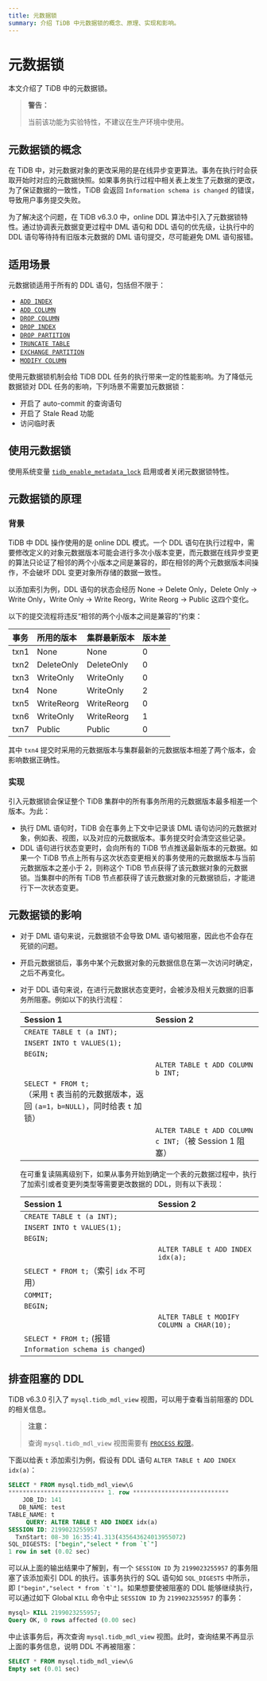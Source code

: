 ```yaml
---
title: 元数据锁
summary: 介绍 TiDB 中元数据锁的概念、原理、实现和影响。
---
```


# 元数据锁

本文介绍了 TiDB 中的元数据锁。

> **警告：**
>
> 当前该功能为实验特性，不建议在生产环境中使用。

## 元数据锁的概念

在 TiDB 中，对元数据对象的更改采用的是在线异步变更算法。事务在执行时会获取开始时对应的元数据快照。如果事务执行过程中相关表上发生了元数据的更改，为了保证数据的一致性，TiDB 会返回 `Information schema is changed` 的错误，导致用户事务提交失败。

为了解决这个问题，在 TiDB v6.3.0 中，online DDL 算法中引入了元数据锁特性。通过协调表元数据变更过程中 DML 语句和 DDL 语句的优先级，让执行中的 DDL 语句等待持有旧版本元数据的 DML 语句提交，尽可能避免 DML 语句报错。

## 适用场景

元数据锁适用于所有的 DDL 语句，包括但不限于：

- [`ADD INDEX`](/sql-statements/sql-statement-add-index.md)
- [`ADD COLUMN`](/sql-statements/sql-statement-add-column.md)
- [`DROP COLUMN`](/sql-statements/sql-statement-drop-column.md)
- [`DROP INDEX`](/sql-statements/sql-statement-drop-index.md)
- [`DROP PARTITION`](/partitioned-table.md#分区管理)
- [`TRUNCATE TABLE`](/sql-statements/sql-statement-truncate.md)
- [`EXCHANGE PARTITION`](/partitioned-table.md#分区管理)
- [`MODIFY COLUMN`](/sql-statements/sql-statement-modify-column.md)

使用元数据锁机制会给 TiDB DDL 任务的执行带来一定的性能影响。为了降低元数据锁对 DDL 任务的影响，下列场景不需要加元数据锁：

- 开启了 auto-commit 的查询语句
- 开启了 Stale Read 功能
- 访问临时表

## 使用元数据锁

使用系统变量 [`tidb_enable_metadata_lock`](/system-variables.md#tidb_enable_metadata_lock-从-v630-版本开始引入) 启用或者关闭元数据锁特性。

## 元数据锁的原理

### 背景

TiDB 中 DDL 操作使用的是 online DDL 模式。一个 DDL 语句在执行过程中，需要修改定义的对象元数据版本可能会进行多次小版本变更，而元数据在线异步变更的算法只论证了相邻的两个小版本之间是兼容的，即在相邻的两个元数据版本间操作，不会破坏 DDL 变更对象所存储的数据一致性。

以添加索引为例，DDL 语句的状态会经历 None -> Delete Only，Delete Only -> Write Only，Write Only -> Write Reorg，Write Reorg -> Public 这四个变化。

以下的提交流程将违反“相邻的两个小版本之间是兼容的”约束：

| 事务  | 所用的版本  | 集群最新版本 | 版本差 |
|:-----|:-----------|:-----------|:----|
| txn1 | None       | None       | 0   |
| txn2 | DeleteOnly | DeleteOnly | 0   |
| txn3 | WriteOnly  | WriteOnly  | 0   |
| txn4 | None       | WriteOnly  | 2   |
| txn5 | WriteReorg | WriteReorg | 0   |
| txn6 | WriteOnly  | WriteReorg | 1   |
| txn7 | Public     | Public     | 0   |

其中 `txn4` 提交时采用的元数据版本与集群最新的元数据版本相差了两个版本，会影响数据正确性。

### 实现

引入元数据锁会保证整个 TiDB 集群中的所有事务所用的元数据版本最多相差一个版本。为此：

- 执行 DML 语句时，TiDB 会在事务上下文中记录该 DML 语句访问的元数据对象，例如表、视图，以及对应的元数据版本。事务提交时会清空这些记录。
- DDL 语句进行状态变更时，会向所有的 TiDB 节点推送最新版本的元数据。如果一个 TiDB 节点上所有与这次状态变更相关的事务使用的元数据版本与当前元数据版本之差小于 2，则称这个 TiDB 节点获得了该元数据对象的元数据锁。当集群中的所有 TiDB 节点都获得了该元数据对象的元数据锁后，才能进行下一次状态变更。

## 元数据锁的影响

- 对于 DML 语句来说，元数据锁不会导致 DML 语句被阻塞，因此也不会存在死锁的问题。
- 开启元数据锁后，事务中某个元数据对象的元数据信息在第一次访问时确定，之后不再变化。
- 对于 DDL 语句来说，在进行元数据状态变更时，会被涉及相关元数据的旧事务所阻塞。例如以下的执行流程：

    | Session 1 | Session 2 |
    |:---------------------------|:----------|
    | `CREATE TABLE t (a INT);`  |           |
    | `INSERT INTO t VALUES(1);` |           |
    | `BEGIN;`                   |           |
    |                            | `ALTER TABLE t ADD COLUMN b INT;` |
    | `SELECT * FROM t;`<br/>（采用 `t` 表当前的元数据版本，返回 `(a=1，b=NULL)`，同时给表 `t` 加锁）|           |
    |                            | `ALTER TABLE t ADD COLUMN c INT;`（被 Session 1 阻塞）|

    在可重复读隔离级别下，如果从事务开始到确定一个表的元数据过程中，执行了加索引或者变更列类型等需要更改数据的 DDL，则有以下表现：

    | Session 1                  | Session 2                                 |
    |:---------------------------|:------------------------------------------|
    | `CREATE TABLE t (a INT);`  |                                           |
    | `INSERT INTO t VALUES(1);` |                                           |
    | `BEGIN;`                   |                                           |
    |                            | `ALTER TABLE t ADD INDEX idx(a);`         |
    | `SELECT * FROM t;`（索引 `idx` 不可用）|                                 |
    | `COMMIT;`                  |                                           |
    | `BEGIN;`                   |                                           |
    |                            | `ALTER TABLE t MODIFY COLUMN a CHAR(10);` |
    | `SELECT * FROM t;` (报错 `Information schema is changed`) |             |

## 排查阻塞的 DDL

TiDB v6.3.0 引入了 `mysql.tidb_mdl_view` 视图，可以用于查看当前阻塞的 DDL 的相关信息。

> **注意：**
>
> 查询 `mysql.tidb_mdl_view` 视图需要有 [`PROCESS` 权限](https://dev.mysql.com/doc/refman/8.0/en/privileges-provided.html#priv_process)。

下面以给表 `t` 添加索引为例，假设有 DDL 语句 `ALTER TABLE t ADD INDEX idx(a)`：

```sql
SELECT * FROM mysql.tidb_mdl_view\G
*************************** 1. row ***************************
    JOB_ID: 141
   DB_NAME: test
TABLE_NAME: t
     QUERY: ALTER TABLE t ADD INDEX idx(a)
SESSION ID: 2199023255957
  TxnStart: 08-30 16:35:41.313(435643624013955072)
SQL_DIGESTS: ["begin","select * from `t`"]
1 row in set (0.02 sec)
```

可以从上面的输出结果中了解到，有一个 `SESSION ID` 为 `2199023255957` 的事务阻塞了该添加索引 DDL 的执行。该事务执行的 SQL 语句如 `SQL_DIGESTS` 中所示，即 ``["begin","select * from `t`"]``。如果想要使被阻塞的 DDL 能够继续执行，可以通过如下 Global `KILL` 命令中止 `SESSION ID` 为 `2199023255957` 的事务：

```sql
mysql> KILL 2199023255957;
Query OK, 0 rows affected (0.00 sec)
```

中止该事务后，再次查询 `mysql.tidb_mdl_view` 视图。此时，查询结果不再显示上面的事务信息，说明 DDL 不再被阻塞：

```sql
SELECT * FROM mysql.tidb_mdl_view\G
Empty set (0.01 sec)
```
